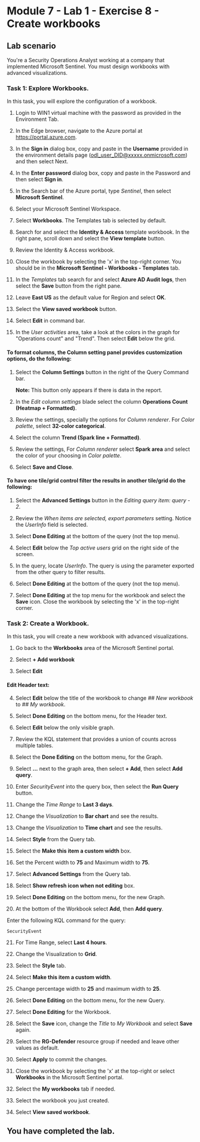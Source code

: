# Module 7 - Lab 1 - Exercise 8 - Create workbooks

## Lab scenario

You're a Security Operations Analyst working at a company that implemented Microsoft Sentinel. You must design workbooks with advanced visualizations.


### Task 1: Explore Workbooks.

In this task, you will explore the configuration of a workbook.

1. Login to WIN1 virtual machine with the password as provided in the Environment Tab.  

1. In the Edge browser, navigate to the Azure portal at https://portal.azure.com.

1. In the **Sign in** dialog box, copy and paste in the **Username** provided in the environment details page (odl_user_DID@xxxxx.onmicrosoft.com) and then select Next.

1. In the **Enter password** dialog box, copy and paste in the Password and then select **Sign in**.

1. In the Search bar of the Azure portal, type *Sentinel*, then select **Microsoft Sentinel**.

1. Select your Microsoft Sentinel Workspace.

1. Select **Workbooks**. The Templates tab is selected by default.

1. Search for and select the **Identity & Access** template workbook. In the right pane, scroll down and select the **View template** button.

1. Review the Identity & Access workbook.

1. Close the workbook by selecting the 'x' in the top-right corner. You should be in the **Microsoft Sentinel - Workbooks - Templates** tab.

1. In the *Templates* tab search for and select **Azure AD Audit logs**, then select the **Save** button from the right pane. 

1. Leave **East US** as the default value for Region and select **OK**.

1. Select the **View saved workbook** button.

1. Select **Edit** in command bar.

1. In the *User activities* area, take a look at the colors in the graph for "Operations count" and "Trend". Then select **Edit** below the grid.

#### To format columns, the Column setting panel provides customization options, do the following:

1. Select the **Column Settings** button in the right of the Query Command bar.

    **Note:** This button only appears if there is data in the report.

1. In the *Edit column settings* blade select the column **Operations Count (Heatmap + Formatted)**.

1. Review the settings, specially the options for *Column renderer*. For *Color palette*, select **32-color categorical**.

1. Select the column **Trend (Spark line + Formatted)**.

1. Review the settings, For *Column renderer* select **Spark area** and select the color of your choosing in *Color palette*.

1. Select **Save and Close**.

#### To have one tile/grid control filter the results in another tile/grid do the following:

1. Select the **Advanced Settings** button in the *Editing query item: query - 2*.

1. Review the *When items are selected, export parameters* setting. Notice the *UserInfo* field is selected.

1. Select **Done Editing** at the bottom of the query (not the top menu).

1. Select **Edit** below the *Top active users* grid on the right side of the screen.  

1. In the query, locate *UserInfo*. The query is using the parameter exported from the other query to filter results.

1. Select **Done Editing** at the bottom of the query (not the top menu).

1. Select **Done Editing** at the top menu for the workbook and select the **Save** icon. Close the workbook by selecting the 'x' in the top-right corner.


### Task 2: Create a Workbook.

In this task, you will create a new workbook with advanced visualizations.

1. Go back to the **Workbooks** area of the Microsoft Sentinel portal.

1. Select **+ Add workbook**

1. Select **Edit**

#### Edit Header text:

4. Select **Edit** below the title of the workbook to change *## New workbook* to *## My workbook*.

5. Select **Done Editing** on the bottom menu, for the Header text.

6. Select **Edit** below the only visible graph.

7. Review the KQL statement that provides a union of counts across multiple tables.

8. Select the **Done Editing** on the bottom menu, for the Graph.

9. Select **...** next to the graph area, then select **+ Add**, then select **Add query**.

10. Enter *SecurityEvent* into the query box, then select the **Run Query** button.

11. Change the *Time Range* to **Last 3 days**.

12. Change the *Visualization* to **Bar chart** and see the results.

13. Change the *Visualization* to **Time chart** and see the results.

14. Select **Style** from the Query tab.

15. Select the **Make this item a custom width** box.

16. Set the Percent width to **75** and Maximum width to **75**.

17. Select **Advanced Settings** from the Query tab.

18. Select **Show refresh icon when not editing** box. 

19. Select **Done Editing** on the bottom menu, for the new Graph.

20. At the bottom of the Workbook select **Add**, then **Add query**.

Enter the following KQL command for the query:

```KQL
SecurityEvent
```

21. For Time Range, select **Last 4 hours**.

22. Change the Visualization to **Grid**.

23. Select the **Style** tab.

24. Select **Make this item a custom width**.

25. Change percentage width to **25** and maximum width to **25**. 

26. Select **Done Editing** on the bottom menu, for the new Query.

27. Select **Done Editing** for the Workbook.

28. Select the **Save** icon, change the *Title* to *My Workbook* and select **Save** again.

29.  Select the **RG-Defender** resource group if needed and leave other values as default.

30.  Select **Apply** to commit the changes. 

31. Close the workbook by selecting the 'x' at the top-right or select **Workbooks** in the Microsoft Sentinel portal.

32. Select the **My workbooks** tab if needed.

33. Select the workbook you just created.

34. Select **View saved workbook**.

## You have completed the lab.
